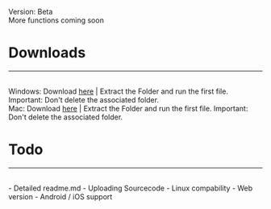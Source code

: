 Version: Beta<br>
More functions coming soon
<h1>Downloads</h1><hr><br>
Windows: Download <a href="">here</a> | Extract the Folder and run the first file. Important: Don't delete the associated folder.<br>
Mac:  Download <a href="">here</a> | Extract the Folder and run the first file. Important: Don't delete the associated folder.<br>
<h1>Todo</h1><hr><br>
- Detailed readme.md
- Uploading Sourcecode
- Linux compability
- Web version
- Android / iOS support
